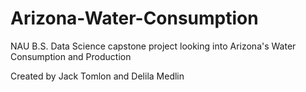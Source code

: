 # Arizona-Water-Consumption
NAU B.S. Data Science capstone project looking into Arizona's Water Consumption and Production

Created by Jack Tomlon and Delila Medlin
